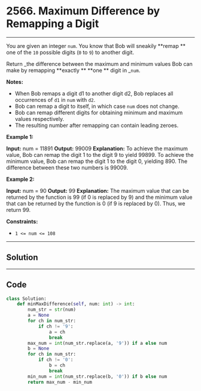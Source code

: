 # 2566. Maximum Difference by Remapping a Digit

---

You are given an integer `num`. You know that Bob will sneakily **remap ** one of the `10` possible digits (`0` to `9`) to another digit.

Return _the difference between the maximum and minimum  values Bob can make by remapping **exactly ** **one ** digit in _`num`.

**Notes:**

  * When Bob remaps a digit d1 to another digit d2, Bob replaces all occurrences of `d1` in `num` with `d2`.
  * Bob can remap a digit to itself, in which case `num` does not change.
  * Bob can remap different digits for obtaining minimum and maximum values respectively.
  * The resulting number after remapping can contain leading zeroes.



 

**Example 1:**


**Input:** num = 11891
**Output:** 99009
**Explanation:** 
To achieve the maximum value, Bob can remap the digit 1 to the digit 9 to yield 99899.
To achieve the minimum value, Bob can remap the digit 1 to the digit 0, yielding 890.
The difference between these two numbers is 99009.


**Example 2:**


**Input:** num = 90
**Output:** 99
**Explanation:**
The maximum value that can be returned by the function is 99 (if 0 is replaced by 9) and the minimum value that can be returned by the function is 0 (if 9 is replaced by 0).
Thus, we return 99.

 

**Constraints:**

  * `1 <= num <= 108`

---

## Solution



---

## Code
```python
class Solution:
    def minMaxDifference(self, num: int) -> int:
        num_str = str(num)
        a = None
        for ch in num_str:
            if ch != '9':
                a = ch
                break
        max_num = int(num_str.replace(a, '9')) if a else num
        b = None
        for ch in num_str:
            if ch != '0':
                b = ch
                break
        min_num = int(num_str.replace(b, '0')) if b else num
        return max_num - min_num
```